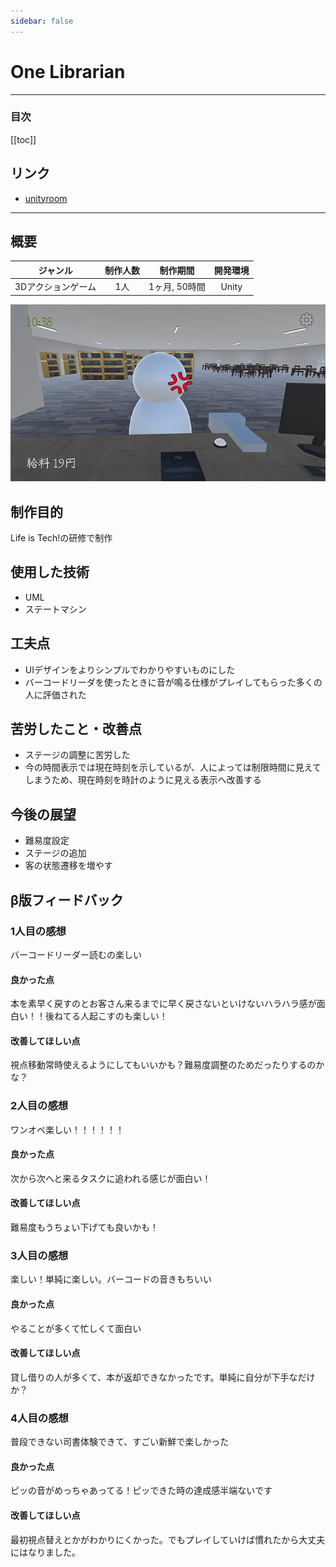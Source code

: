 ```yaml
---
sidebar: false
---
```


# One Librarian

---
### 目次
[[toc]]

## リンク
- [unityroom](https://unityroom.com/games/one_lib)

---
## 概要
|ジャンル|制作人数|制作期間|開発環境|
|:---:|:---:|:---:|:---:|
|3Dアクションゲーム|1人|1ヶ月, 50時間|Unity|
![OneLibrarian](../.vuepress/public/imgs/home/Vue-OneLibrarian.png)

## 制作目的
Life is Tech!の研修で制作

## 使用した技術
- UML
- ステートマシン

## 工夫点
- UIデザインをよりシンプルでわかりやすいものにした
- バーコードリーダを使ったときに音が鳴る仕様がプレイしてもらった多くの人に評価された

## 苦労したこと・改善点
- ステージの調整に苦労した
- 今の時間表示では現在時刻を示しているが、人によっては制限時間に見えてしまうため、現在時刻を時計のように見える表示へ改善する

## 今後の展望
- 難易度設定
- ステージの追加
- 客の状態遷移を増やす

## β版フィードバック

### 1人目の感想
バーコードリーダー読むの楽しい　
#### 良かった点
本を素早く戻すのとお客さん来るまでに早く戻さないといけないハラハラ感が面白い！！後ねてる人起こすのも楽しい！
#### 改善してほしい点
視点移動常時使えるようにしてもいいかも？難易度調整のためだったりするのかな？

### 2人目の感想
ワンオペ楽しい！！！！！！
#### 良かった点
次から次へと来るタスクに追われる感じが面白い！
#### 改善してほしい点
難易度もうちょい下げても良いかも！

### 3人目の感想
楽しい！単純に楽しい。バーコードの音きもちいい
#### 良かった点
やることが多くて忙しくて面白い
#### 改善してほしい点
貸し借りの人が多くて、本が返却できなかったです。単純に自分が下手なだけか？

### 4人目の感想
普段できない司書体験できて、すごい新鮮で楽しかった
#### 良かった点
ピッの音がめっちゃあってる！ピッできた時の達成感半端ないです
#### 改善してほしい点
最初視点替えとかがわかりにくかった。でもプレイしていけば慣れたから大丈夫にはなりました。